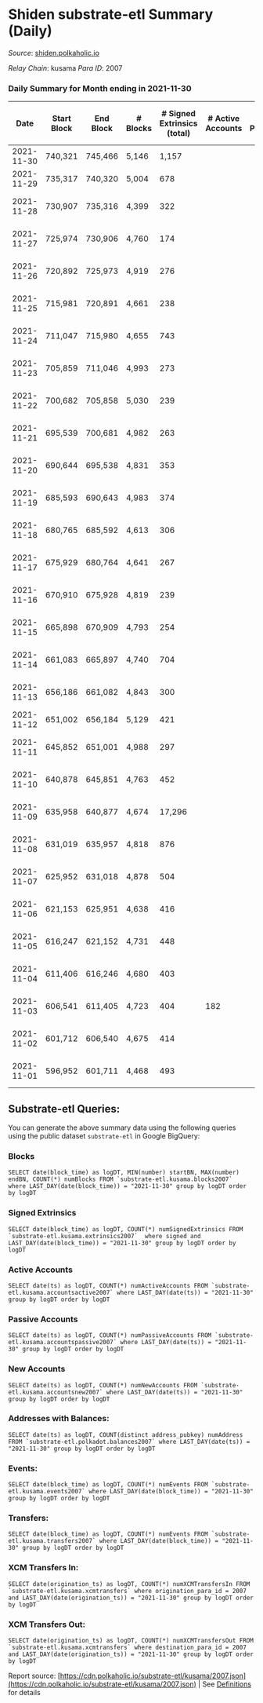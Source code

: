 # Shiden substrate-etl Summary (Daily)

_Source_: [shiden.polkaholic.io](https://shiden.polkaholic.io)

*Relay Chain*: kusama
*Para ID*: 2007



### Daily Summary for Month ending in 2021-11-30


| Date | Start Block | End Block | # Blocks | # Signed Extrinsics (total) | # Active Accounts | # Passive | # New | # Addresses with Balances | # Events | # Transfers | # XCM Transfers In | # XCM Transfers Out | Issues | 
| ---- | ----------- | --------- | -------- | --------------------------- | ----------------- | --------- | ----- | ------------------------- | -------- | ----------- | ------------------ | ------------------- | ------ |
| 2021-11-30 | 740,321 | 745,466 | 5,146 | 1,157 |  |  |  | 31,176 | 114,233 | 6,817 ($1,904,985.06) |   |   |  |
| 2021-11-29 | 735,317 | 740,320 | 5,004 | 678 |  |  |  |  | 70,761 | 6,104 ($588,288.56) |   |   |  |
| 2021-11-28 | 730,907 | 735,316 | 4,399 | 322 |  |  |  |  | 35,959 | 4,594 ($156,713.56) |   |   | 11 missing (0.25%) |
| 2021-11-27 | 725,974 | 730,906 | 4,760 | 174 |  |  |  |  | 30,147 | 5,666 ($719,304.79) |   |   | 173 missing (3.51%) |
| 2021-11-26 | 720,892 | 725,973 | 4,919 | 276 |  |  |  |  | 39,392 | 5,985 ($1,418,867.31) |   |   | 163 missing (3.21%) |
| 2021-11-25 | 715,981 | 720,891 | 4,661 | 238 |  |  |  |  | 45,417 | 5,697 ($622,100.04) |   |   | 250 missing (5.09%) |
| 2021-11-24 | 711,047 | 715,980 | 4,655 | 743 |  |  |  |  | 32,577 | 5,979 ($5,066,827.17) |   |   | 279 missing (5.66%) |
| 2021-11-23 | 705,859 | 711,046 | 4,993 | 273 |  |  |  |  | 34,006 | 5,778 ($1,144,617.31) |   |   | 195 missing (3.76%) |
| 2021-11-22 | 700,682 | 705,858 | 5,030 | 239 |  |  |  |  | 39,054 | 6,130 ($621,455.79) |   |   | 147 missing (2.84%) |
| 2021-11-21 | 695,539 | 700,681 | 4,982 | 263 |  |  |  |  | 31,768 | 5,758 ($473,691.45) |   |   | 161 missing (3.13%) |
| 2021-11-20 | 690,644 | 695,538 | 4,831 | 353 |  |  |  |  | 19,473 | 4,281 ($227,252.18) |   |   | 64 missing (1.31%) |
| 2021-11-19 | 685,593 | 690,643 | 4,983 | 374 |  |  |  |  | 17,595 | 4,231 ($441,673.10) |   |   | 68 missing (1.35%) |
| 2021-11-18 | 680,765 | 685,592 | 4,613 | 306 |  |  |  |  | 26,662 | 5,577 ($1,284,428.95) |   |   | 215 missing (4.45%) |
| 2021-11-17 | 675,929 | 680,764 | 4,641 | 267 |  |  |  |  | 37,486 | 5,554 ($1,251,286.43) |   |   | 195 missing (4.03%) |
| 2021-11-16 | 670,910 | 675,928 | 4,819 | 239 |  |  |  |  | 27,635 | 5,483 ($9,239,061.29) |   |   | 200 missing (3.99%) |
| 2021-11-15 | 665,898 | 670,909 | 4,793 | 254 |  |  |  |  | 30,877 | 5,782 ($828,747.75) |   |   | 219 missing (4.37%) |
| 2021-11-14 | 661,083 | 665,897 | 4,740 | 704 |  |  |  |  | 19,936 | 4,453 ($628,929.94) |   |   | 75 missing (1.56%) |
| 2021-11-13 | 656,186 | 661,082 | 4,843 | 300 |  |  |  |  | 16,433 | 4,229 ($575,522.89) |   |   | 54 missing (1.10%) |
| 2021-11-12 | 651,002 | 656,184 | 5,129 | 421 |  |  |  |  | 20,133 | 4,399 ($1,287,248.78) |   |   |  |
| 2021-11-11 | 645,852 | 651,001 | 4,988 | 297 |  |  |  |  | 32,840 | 5,992 ($757,153.68) |   |   | 162 missing (3.15%) |
| 2021-11-10 | 640,878 | 645,851 | 4,763 | 452 |  |  |  |  | 40,209 | 6,548 ($1,053,499.43) |   |   | 211 missing (4.24%) |
| 2021-11-09 | 635,958 | 640,877 | 4,674 | 17,296 |  |  |  |  | 97,041 | 22,963 ($2,715,849.36) |   |   | 246 missing (5.00%) |
| 2021-11-08 | 631,019 | 635,957 | 4,818 | 876 |  |  |  |  | 70,101 | 19,092 ($677,640.26) |   |   | 121 missing (2.45%) |
| 2021-11-07 | 625,952 | 631,018 | 4,878 | 504 |  |  |  |  | 14,665 | 3,355 ($867,968.90) |   |   | 189 missing (3.73%) |
| 2021-11-06 | 621,153 | 625,951 | 4,638 | 416 |  |  |  |  | 12,276 | 3,092 ($750,472.71) |   |   | 161 missing (3.36%) |
| 2021-11-05 | 616,247 | 621,152 | 4,731 | 448 |  |  |  |  | 14,814 | 3,603 ($532,868.57) |   |   | 175 missing (3.57%) |
| 2021-11-04 | 611,406 | 616,246 | 4,680 | 403 |  |  |  |  | 14,025 | 3,523 ($323,024.85) |   |   | 161 missing (3.33%) |
| 2021-11-03 | 606,541 | 611,405 | 4,723 | 404 | 182 |  |  |  | 10,597 | 3,129 ($573,552.07) |   |   | 142 missing (2.92%) |
| 2021-11-02 | 601,712 | 606,540 | 4,675 | 414 |  |  |  |  | 11,952 | 3,064 ($2,949,880.37) |   |   | 154 missing (3.19%) |
| 2021-11-01 | 596,952 | 601,711 | 4,468 | 493 |  |  |  |  | 38,479 | 6,669 ($1,666,581.76) |   |   | 292 missing (6.14%) |

## Substrate-etl Queries:
You can generate the above summary data using the following queries using the public dataset `substrate-etl` in Google BigQuery:


### Blocks
```
SELECT date(block_time) as logDT, MIN(number) startBN, MAX(number) endBN, COUNT(*) numBlocks FROM `substrate-etl.kusama.blocks2007`  where LAST_DAY(date(block_time)) = "2021-11-30" group by logDT order by logDT
```


### Signed Extrinsics
```
SELECT date(block_time) as logDT, COUNT(*) numSignedExtrinsics FROM `substrate-etl.kusama.extrinsics2007`  where signed and LAST_DAY(date(block_time)) = "2021-11-30" group by logDT order by logDT
```


### Active Accounts
```
SELECT date(ts) as logDT, COUNT(*) numActiveAccounts FROM `substrate-etl.kusama.accountsactive2007` where LAST_DAY(date(ts)) = "2021-11-30" group by logDT order by logDT
```


### Passive Accounts
```
SELECT date(ts) as logDT, COUNT(*) numPassiveAccounts FROM `substrate-etl.kusama.accountspassive2007` where LAST_DAY(date(ts)) = "2021-11-30" group by logDT order by logDT
```


### New Accounts
```
SELECT date(ts) as logDT, COUNT(*) numNewAccounts FROM `substrate-etl.kusama.accountsnew2007` where LAST_DAY(date(ts)) = "2021-11-30" group by logDT order by logDT
```


### Addresses with Balances:
```
SELECT date(ts) as logDT, COUNT(distinct address_pubkey) numAddress FROM `substrate-etl.polkadot.balances2007` where LAST_DAY(date(ts)) = "2021-11-30" group by logDT order by logDT
```


### Events:
```
SELECT date(block_time) as logDT, COUNT(*) numEvents FROM `substrate-etl.kusama.events2007` where LAST_DAY(date(block_time)) = "2021-11-30" group by logDT order by logDT
```


### Transfers:
```
SELECT date(block_time) as logDT, COUNT(*) numEvents FROM `substrate-etl.kusama.transfers2007` where LAST_DAY(date(block_time)) = "2021-11-30" group by logDT order by logDT
```


### XCM Transfers In:
```
SELECT date(origination_ts) as logDT, COUNT(*) numXCMTransfersIn FROM `substrate-etl.kusama.xcmtransfers` where origination_para_id = 2007 and LAST_DAY(date(origination_ts)) = "2021-11-30" group by logDT order by logDT
```


### XCM Transfers Out:
```
SELECT date(origination_ts) as logDT, COUNT(*) numXCMTransfersOut FROM `substrate-etl.kusama.xcmtransfers` where destination_para_id = 2007 and LAST_DAY(date(origination_ts)) = "2021-11-30" group by logDT order by logDT
```



Report source: [https://cdn.polkaholic.io/substrate-etl/kusama/2007.json](https://cdn.polkaholic.io/substrate-etl/kusama/2007.json) | See [Definitions](/DEFINITIONS.md) for details
